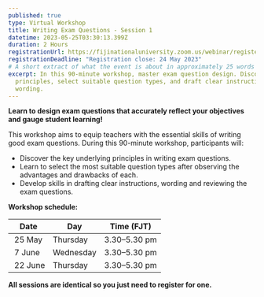 ```yaml
---
published: true
type: Virtual Workshop
title: Writing Exam Questions - Session 1
datetime: 2023-05-25T03:30:13.399Z
duration: 2 Hours
registrationUrl: https://fijinationaluniversity.zoom.us/webinar/register/WN_vOQtYCfpSFSXKInj2NZOJw
registrationDeadline: "Registration close: 24 May 2023"
# A short extract of what the event is about in approximately 25 words
excerpt: In this 90-minute workshop, master exam question design. Discover key
  principles, select suitable question types, and draft clear instructions and
  wording.
---
```

**Learn to design exam questions that accurately reflect your objectives and gauge student learning!**

This workshop aims to equip teachers with the essential skills of writing good exam questions. During this 90-minute workshop, participants will:

* Discover the key underlying principles in writing exam questions.
* Learn to select the most suitable question types after observing the advantages and drawbacks of each.
* Develop skills in drafting clear instructions, wording and reviewing the exam questions.

**Workshop schedule:**

| Date       | Day       | Time (FJT)   |
| ---------- | --------- | ------------ |
| ﻿ 25 May    | Thursday  | 3.30–5.30 pm |
| ﻿ 7 June    | Wednesday | 3.30–5.30 pm |
| ﻿ 22 June   | Thursday  | 3.30–5.30 pm |



**All sessions are identical so you just need to register for one.**
